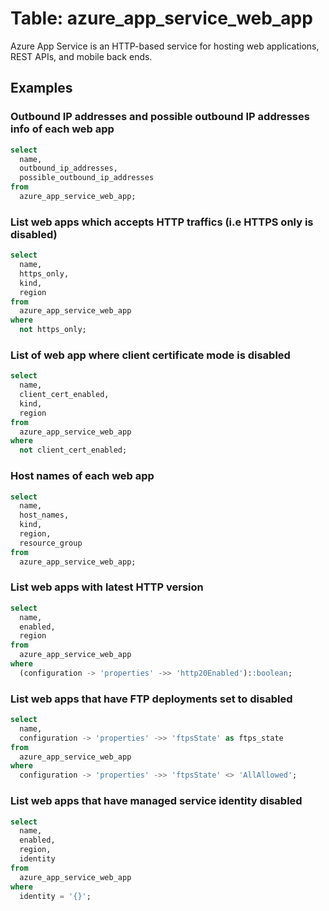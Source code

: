 # Table: azure_app_service_web_app

Azure App Service is an HTTP-based service for hosting web applications, REST APIs, and mobile back ends.

## Examples

### Outbound IP addresses and possible outbound IP addresses info of each web app

```sql
select
  name,
  outbound_ip_addresses,
  possible_outbound_ip_addresses
from
  azure_app_service_web_app;
```


### List web apps which accepts HTTP traffics (i.e HTTPS only is disabled)

```sql
select
  name,
  https_only,
  kind,
  region
from
  azure_app_service_web_app
where
  not https_only;
```


### List of web app where client certificate mode is disabled

```sql
select
  name,
  client_cert_enabled,
  kind,
  region
from
  azure_app_service_web_app
where
  not client_cert_enabled;
```


### Host names of each web app

```sql
select
  name,
  host_names,
  kind,
  region,
  resource_group
from
  azure_app_service_web_app;
```


### List web apps with latest HTTP version

```sql
select
  name,
  enabled,
  region
from
  azure_app_service_web_app
where
  (configuration -> 'properties' ->> 'http20Enabled')::boolean;
```


### List web apps that have FTP deployments set to disabled

```sql
select
  name,
  configuration -> 'properties' ->> 'ftpsState' as ftps_state
from
  azure_app_service_web_app
where
  configuration -> 'properties' ->> 'ftpsState' <> 'AllAllowed';
```


### List web apps that have managed service identity disabled

```sql
select
  name,
  enabled,
  region,
  identity
from
  azure_app_service_web_app
where
  identity = '{}';
```
